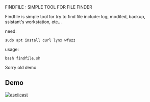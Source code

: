FINDFILE : SIMPLE TOOL FOR FILE FINDER

Findfile is simple tool for try to find file include: log, modifed, backup, ssistant's workstation, etc... 

need:<br>
```
sudo apt install curl lynx wfuzz
```

usage:<br>
```
bash findfile.sh
```
Sorry old demo
## Demo
[![asciicast](https://asciinema.org/a/254239.svg)](https://asciinema.org/a/254239)
